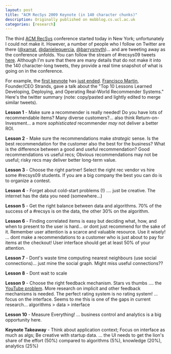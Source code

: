 ```yaml
---
layout: post
title: "ACM RecSys 2009 Keynote (in 140 character chunks)"
description: Originally published on mobblog.cs.ucl.ac.uk
categories: [research]
---
```


The third <a href="http://recsys.acm.org/">ACM RecSys</a> conference started today in New York; unfortunately I could not make it. However, a number of people who I follow on Twitter are there (<a href="http://twitter.com/xamat">@xamat</a>, <a href="http://twitter.com/danielequercia">@danielequercia</a>, <a href="http://twitter.com/barrysmyth">@barrysmyth</a>)... and are tweeting away as the conference unfolds. You can follow the stream of #recsys09 tweets <a href="http://search.twitter.com/search?q=%23recsys09+OR+%23recsys">here</a>. Although I'm sure that there are many details that do not make it into the 140 character-long tweets, they provide a real time snapshot of what is going on in the conference.

For example, the <a href="http://recsys.acm.org/program.html#keynote">first keynote</a> has <a href="http://twitter.com/barrysmyth/statuses/5097222885">just ended</a>. <a href="http://corp.strands.com/team">Francisco Martin</a>, Founder/CEO Strands, gave a talk about the "Top 10 Lessons Learned Developing, Deploying, and Operating Real-World Recommender Systems." Here's the twitter summary (note: copy/pasted and lightly edited to merge similar tweets).

<strong>Lesson 1</strong> - Make sure a recommender is really needed! Do you have lots of recommendable items? Many diverse customers?... also think Return-on-Invesment... a more <em>sophisticated</em> recommender <em>may</em> not deliver a better ROI.

<strong>Lesson 2</strong> - Make sure the recommendations make <em>strategic</em> sense. Is the best recommendation for the customer also the best for the business? What is the difference between a good and useful recommendation? Good recommendations vs useful recs; Obvious recommendations may not be useful; risky recs may deliver better long-term value.

<strong>Lesson 3 </strong>- Choose the right partner! Select the right rec vendor vs hire some #recsys09 students. If you are a big company the best you can do is to organize a contest.

<strong>Lesson 4</strong> - Forget about cold-start problems (!) .... just be creative. The internet has the data you need (somewhere...)

<strong>Lesson 5</strong> - Get the right balance between data and algorithms. 70% of the success of a #recsys is on the data, the other 30% on the algorithm.

<strong>Lesson 6</strong> - Finding correlated items is easy but deciding what, how, and when to present to the user is hard... or dont just recommend for the sake of it. Remember user attention is a scarce and valuable resource. Use it wisely! ... dont make a recommendations to a customer who is just about to pay for items at the checkout! User interface should get at least 50% of your attention.

<strong>Lesson 7</strong> - Dont's waste time computing nearest neighbours (use social connections)... just mine the social graph. Might miss useful connections??


<strong>Lesson 8</strong> - Dont wait to scale

<strong>Lesson 9</strong> - Choose the right feedback mechanism. Stars vs thumbs .... the <a href="http://www.techcrunch.com/2009/09/22/youtube-comes-to-a-5-star-realization-its-ratings-are-useless/">YouTube problem</a>. More research on implicit and other feedback mechanisms is needed. The perfect rating system is no rating system! ... focus on the interface. Seems to me this is one of the gaps in current research... algorithms &gt; data &gt; interface

<strong>Lesson 10</strong> - Measure Everything! ... business control and analytics is a big opportunity here.

<strong>Keynote Takeaway</strong> - Think about application context; Focus on interface as much as algs; Be creative with startup data. ... the UI needs to get the lion's share of the effort (50%) compared to algorithms (5%), knowledge (20%), analytics (25%)

